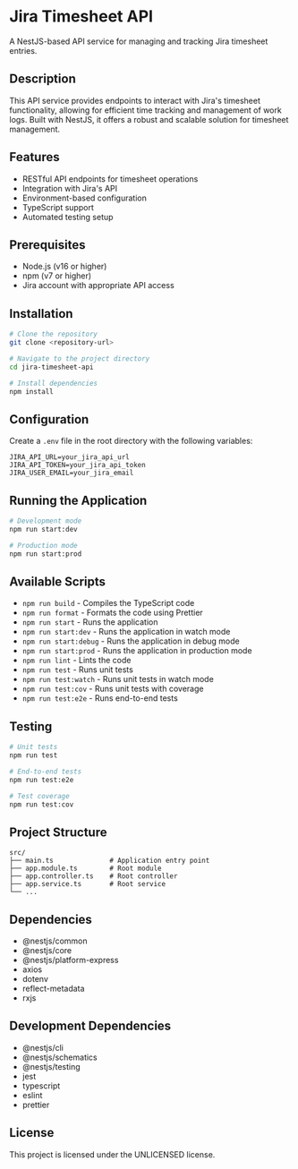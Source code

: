 # Jira Timesheet API

A NestJS-based API service for managing and tracking Jira timesheet entries.

## Description

This API service provides endpoints to interact with Jira's timesheet functionality, allowing for efficient time tracking and management of work logs. Built with NestJS, it offers a robust and scalable solution for timesheet management.

## Features

- RESTful API endpoints for timesheet operations
- Integration with Jira's API
- Environment-based configuration
- TypeScript support
- Automated testing setup

## Prerequisites

- Node.js (v16 or higher)
- npm (v7 or higher)
- Jira account with appropriate API access

## Installation

```bash
# Clone the repository
git clone <repository-url>

# Navigate to the project directory
cd jira-timesheet-api

# Install dependencies
npm install
```

## Configuration

Create a `.env` file in the root directory with the following variables:

```env
JIRA_API_URL=your_jira_api_url
JIRA_API_TOKEN=your_jira_api_token
JIRA_USER_EMAIL=your_jira_email
```

## Running the Application

```bash
# Development mode
npm run start:dev

# Production mode
npm run start:prod
```

## Available Scripts

- `npm run build` - Compiles the TypeScript code
- `npm run format` - Formats the code using Prettier
- `npm run start` - Runs the application
- `npm run start:dev` - Runs the application in watch mode
- `npm run start:debug` - Runs the application in debug mode
- `npm run start:prod` - Runs the application in production mode
- `npm run lint` - Lints the code
- `npm run test` - Runs unit tests
- `npm run test:watch` - Runs unit tests in watch mode
- `npm run test:cov` - Runs unit tests with coverage
- `npm run test:e2e` - Runs end-to-end tests

## Testing

```bash
# Unit tests
npm run test

# End-to-end tests
npm run test:e2e

# Test coverage
npm run test:cov
```

## Project Structure

```
src/
├── main.ts              # Application entry point
├── app.module.ts        # Root module
├── app.controller.ts    # Root controller
├── app.service.ts       # Root service
└── ...
```

## Dependencies

- @nestjs/common
- @nestjs/core
- @nestjs/platform-express
- axios
- dotenv
- reflect-metadata
- rxjs

## Development Dependencies

- @nestjs/cli
- @nestjs/schematics
- @nestjs/testing
- jest
- typescript
- eslint
- prettier

## License

This project is licensed under the UNLICENSED license.
